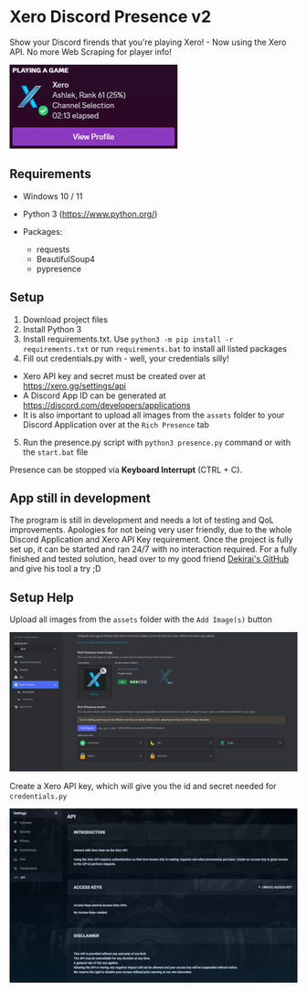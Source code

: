 # Xero Discord Presence v2

Show your Discord firends that you're playing Xero! - Now using the Xero API. No more Web Scraping for player info!

![discord](https://github.com/GVihi/Xero-Discord-Presence-v2/blob/main/images/Presence.gif)

## Requirements
- Windows 10 / 11
- Python 3 (https://www.python.org/)

- Packages:
  - requests
  - BeautifulSoup4
  - pypresence

## Setup
1. Download project files
2. Install Python 3
3. Install requirements.txt. Use `python3 -m pip install -r requirements.txt` or run `requirements.bat` to install all listed packages
4. Fill out credentials.py with - well, your credentials silly!
- Xero API key and secret must be created over at https://xero.gg/settings/api
- A Discord App ID can be generated at https://discord.com/developers/applications
- It is also important to upload all images from the `assets` folder to your Discord Application over at the `Rich Presence` tab
5. Run the presence.py script with `python3 presence.py` command or with the `start.bat` file

Presence can be stopped via **Keyboard Interrupt** (CTRL + C).

## App still in development
The program is still in development and needs a lot of testing and QoL improvements.
Apologies for not being very user friendly, due to the whole Discord Application and Xero API Key requirement.
Once the project is fully set up, it can be started and ran 24/7 with no interaction required.
For a fully finished and tested solution, head over to my good friend [Dekirai's GitHub](https://github.com/Dekirai/XeroPresence) and give his tool a try ;D

## Setup Help
Upload all images from the `assets` folder with the `Add Image(s)` button

![Discord_Developer_Portal](https://github.com/GVihi/Xero-Discord-Presence-v2/blob/main/images/Discord%20Developer%20Portal.png)

Create a Xero API key, which will give you the id and secret needed for `credentials.py`

![XERO_API_Key](https://github.com/GVihi/Xero-Discord-Presence-v2/blob/main/images/xero.gg%20API.png)
